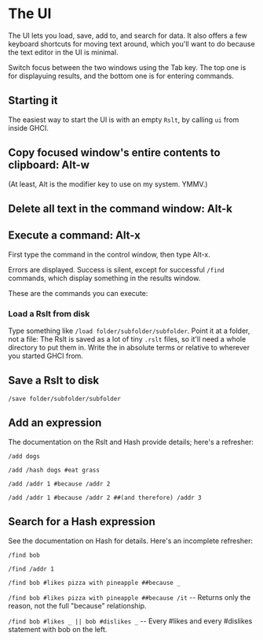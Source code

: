 # The UI

The UI lets you load, save, add to, and search for data. It also offers a few keyboard shortcuts for moving text around, which you'll want to do because the text editor in the UI is minimal.

Switch focus between the two windows using the Tab key. The top one is for displayuing results, and the bottom one is for entering commands.


## Starting it

The easiest way to start the UI is with an empty `Rslt`, by calling `ui` from inside GHCI.


## Copy focused window's entire contents to clipboard: Alt-w

(At least, Alt is the modifier key to use on my system. YMMV.)


## Delete all text in the command window: Alt-k


## Execute a command: Alt-x

First type the command in the control window, then type Alt-x.

Errors are displayed. Success is silent, except for successful `/find` commands, which display something in the results window.

These are the commands you can execute:


### Load a Rslt from disk

Type something like `/load folder/subfolder/subfolder`. Point it at a folder, not a file: The Rslt is saved as a lot of tiny `.rslt` files, so it'll need a whole directory to put them in. Write the in absolute terms or relative to wherever you started GHCI from.


## Save a Rslt to disk

`/save folder/subfolder/subfolder`


## Add an expression

The documentation on the Rslt and Hash provide details; here's a refresher:

`/add dogs`

`/add /hash dogs #eat grass`

`/add /addr 1 #because /addr 2`

`/add /addr 1 #because /addr 2 ##(and therefore) /addr 3`


## Search for a Hash expression

See the documentation on Hash for details. Here's an incomplete refresher:

`/find bob`

`/find /addr 1`

`/find bob #likes pizza with pineapple ##because _`

`/find bob #likes pizza with pineapple ##because /it`
  -- Returns only the reason, not the full "because" relationship.

`/find bob #likes _ || bob #dislikes _`
  -- Every #likes and every #dislikes statement with bob on the left.
